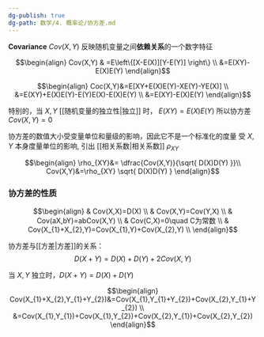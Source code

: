 ```yaml
---
dg-publish: true
dg-path: 数学/4. 概率论/协方差.md
---
```

**Covariance**  $Cov(X,Y)$
反映随机变量之间**依赖关系**的一个数字特征

$$\begin{align}
Cov(X,Y) & =E\left\{[X-E(X)][Y-E(Y)] \right\} \\
&=E(XY)-E(X)E(Y)
\end{align}$$

$$\begin{align}
Coc(X,Y)&=E[XY+E(X)E(Y)-XE(Y)-YE(X)] \\
&=E(XY)+E(X)E(Y)-E(Y)E(X)-E(X)E(Y) \\
&=E(XY)-E(X)E(Y)
\end{align}$$

特别的，当 $X,Y$ [[随机变量的独立性\|独立]] 时， $E(XY)=E(X)E(Y)$
所以协方差   $Cov(X,Y)=0$

协方差的数值大小受变量单位和量级的影响，因此它不是一个标准化的度量
受 $X,Y$ 本身度量单位的影响, 引出 [[相关系数\|相关系数]]  $\rho_{XY}$

$$\begin{align}
 \rho_{XY}&= \dfrac{Cov(X,Y)}{\sqrt{ D(X)D(Y) }}\\
Cov(X,Y)&=\rho_{XY} \sqrt{ D(X)D(Y) }
\end{align}$$

### 协方差的性质

$$\begin{align}
 & Cov(X,X)=D(X)  \\
& Cov(X,Y)=Cov(Y,X) \\
 & Cov(aX,bY)=abCov(X,Y) \\
 & Cov(C,X)=0\quad C为常数 \\
 & Cov(X_{1}+X_{2},Y)=Cov(X_{1},Y)+Cov(X_{2},Y) \\
\end{align}$$

协方差与[[方差\|方差]]的关系：
$$
D(X+Y)=D(X)+D(Y)+2Cov(X,Y)
$$

当 $X,Y$ 独立时，$D(X+Y)=D(X)+D(Y)$

$$\begin{align}
Cov(X_{1}+X_{2},Y_{1}+Y_{2})&=Cov(X_{1},Y_{1}+Y_{2})+Cov(X_{2},Y_{1}+Y_{2}) \\
&=Cov(X_{1},Y_{1})+Cov(X_{1},Y_{2})+Cov(X_{2},Y_{1})+Cov(X_{2},Y_{2})
\end{align}$$

